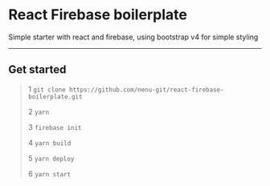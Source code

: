 React Firebase boilerplate
=====================

Simple starter with react and firebase, using bootstrap v4 for simple styling

----------


Get started
-------------

>1 `git clone https://github.com/nenu-git/react-firebase-boilerplate.git`
>
>2 `yarn`
>
>3 `firebase init`
>
>4 `yarn build`
>
>5 `yarn deploy`
>
>6 `yarn start`
